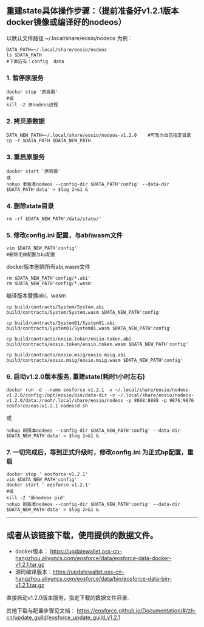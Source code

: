 
## 重建state具体操作步骤：（提前准备好v1.2.1版本 docker镜像或编译好的nodeos）

以默认文件路径 ~/.local/share/eosio/nodeos 为例：
```shell
DATA_PATH=~/.local/share/eosio/nodeos
ls $DATA_PATH
#下面应有：config  data
```

### 1. 暂停原服务
```shell
docker stop '原容器'
#或 
kill -2 原nodeos进程
```

### 2. 拷贝原数据
```shell
DATA_NEW_PATH=~/.local/share/eosio/nodeos-v1.2.0	#可改为自己指定目录
cp -r $DATA_PATH $DATA_NEW_PATH
```

### 3. 重启原服务
```shell
docker start '原容器'
或
nohup 老版本nodeos --config-dir $DATA_PATH'config' --data-dir $DATA_PATH'data' > $log 2>&1 &
```

### 4. 删除state目录
```shell
rm -rf $DATA_NEW_PATH'/data/state/'
```

### 5. 修改config.ini 配置，与abi\wasm文件
```shell
vim $DATA_NEW_PATH'config'
#删除无效配置与bp配置
```
docker版本删除所有abi,wasm文件
```shell
rm $DATA_NEW_PATH'config/*.abi'
rm $DATA_NEW_PATH'config/*.wasm'
```
编译版本替换abi，wasm
```shell
cp build/contracts/System/System.abi build/contracts/System/System.wasm $DATA_NEW_PATH'config'

cp build/contracts/System01/System01.abi build/contracts/System01/System01.wasm $DATA_NEW_PATH'config'

cp build/contracts/eosio.token/eosio.token.abi build/contracts/eosio.token/eosio.token.wasm $DATA_NEW_PATH'config'

cp build/contracts/eosio.msig/eosio.msig.abi build/contracts/eosio.msig/eosio.msig.wasm $DATA_NEW_PATH'config'
```

### 6. 启动v1.2.0版本服务, 重建state(耗时1小时左右)

```shell
docker run -d --name eosforce-v1.2.1 -v ~/.local/share/eosio/nodeos-v1.2.0/config:/opt/eosio/bin/data-dir -v ~/.local/share/eosio/nodeos-v1.2.0/data:/root/.local/share/eosio/nodeos -p 8888:8888 -p 9876:9876 eosforce/eos:v1.2.1 nodeosd.sh
```
或
```shell
nohup 新版本nodeos --config-dir $DATA_NEW_PATH'config' --data-dir $DATA_NEW_PATH'data' > $log 2>&1 &
```

### 7. 一切完成后，等到正式升级时，修改config.ini 为正式bp配置，重启
```shell
docker stop ' eosforce-v1.2.1'
vim $DATA_NEW_PATH'config'
docker start ' eosforce-v1.2.1'
#或
kill -2 '新nodeos pid'
nohup 新版本nodeos --config-dir $DATA_NEW_PATH'config' --data-dir $DATA_NEW_PATH'data' > $log 2>&1 &
```
----
## 或者从该链接下载，使用提供的数据文件。
- docker版本： https://updatewallet.oss-cn-hangzhou.aliyuncs.com/eosforce/data/eosforce-data-docker-v1.2.1.tar.gz
- 源码编译版本：https://updatewallet.oss-cn-hangzhou.aliyuncs.com/eosforce/data/bin/eosforce-data-bin-v1.2.1.tar.gz

直接启动v1.2.0版本服务，指定下载的数据文件目录.

其他下载与配置步骤见文档：
https://eosforce.github.io/Documentation/#/zh-cn/update_guild/eosforce_update_guild_v1.2.1
